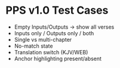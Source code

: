 # PPS v1.0 Test Cases
- Empty Inputs/Outputs → show all verses
- Inputs only / Outputs only / both
- Single vs multi-chapter
- No-match state
- Translation switch (KJV/WEB)
- Anchor highlighting present/absent
